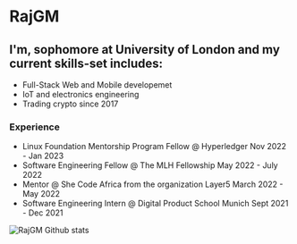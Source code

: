 # RajGM

## I'm, sophomore at University of London and my current skills-set includes: 
- Full-Stack Web and Mobile developemet
- IoT and electronics engineering
- Trading crypto since 2017

### Experience
- Linux Foundation Mentorship Program Fellow @ Hyperledger Nov 2022 - Jan 2023
- Software Engineering Fellow @ The MLH Fellowship May 2022 - July 2022
- Mentor @ She Code Africa from the organization Layer5  March 2022 - May 2022
- Software Engineering Intern @ Digital Product School Munich Sept 2021 - Dec 2021

![RajGM Github stats](https://github-readme-stats.vercel.app/api?username=RajGM)
